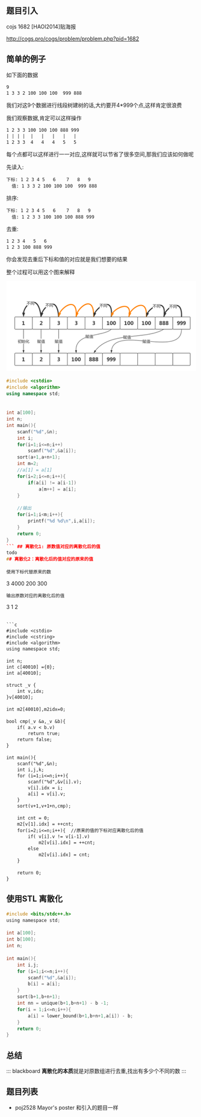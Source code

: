 ## 题目引入

cojs 1682 [HAOI2014]贴海报

http://cogs.pro/cogs/problem/problem.php?pid=1682


## 简单的例子

如下面的数据

```
9
1 3 3 2 100 100 100  999 888
```

我们对这9个数据进行线段树建树的话,大约要开4*999个点,这样肯定很浪费

我们观察数据,肯定可以这样操作

```
1 2 3 3 100 100 100 888 999
| | | |  |   |   |   |   |
1 2 3 3  4   4   4   5   5
```

每个点都可以这样进行一一对应,这样就可以节省了很多空间,那我们应该如何做呢



先读入:

```
下标: 1 2 3 4 5   6    7   8   9
  值: 1 3 3 2 100 100 100  999 888
```

排序:
```
下标: 1 2 3 4 5   6    7   8   9
  值: 1 2 3 3 100 100 100 888 999
```

去重:
```
1 2 3 4   5   6
1 2 3 100 888 999 
```

你会发现去重后下标和值的对应就是我们想要的结果

整个过程可以用这个图来解释

![1](./离散化.png)

```c++
#include <cstdio>
#include <algorithm>
using namespace std;


int a[100];
int n;
int main(){
    scanf("%d",&n);
    int i;
    for(i=1;i<=n;i++)
        scanf("%d",&a[i]);
    sort(a+1,a+n+1);
    int m=2;
    //a[1] = a[1]
    for(i=2;i<=n;i++){
        if(a[i] != a[i-1])  
            a[m++] = a[i];
    }

    //输出
    for(i=1;i<m;i++){
        printf("%d %d\n",i,a[i]);
    }
    return 0;
}
``` ## 离散化1: 原数值对应的离散化后的值
todo
## 离散化2：离散化后的值对应的原来的值

使用下标代替原来的数

```
3 
4000 200 300
```
输出原数对应的离散化后的值
```
3 1 2
```

```c
#include <cstdio>
#include <cstring>
#include <algorithm>
using namespace std;

int n;
int c[40010] ={0};
int a[40010];

struct _v {
    int v,idx;
}v[40010];

int m2[40010],m2idx=0;

bool cmp(_v &a,_v &b){
    if( a.v < b.v)
        return true;
    return false;
}

int main(){
    scanf("%d",&n);
    int i,j,k;
    for (i=1;i<=n;i++){
        scanf("%d",&v[i].v);
        v[i].idx = i;
        a[i] = v[i].v;
    }
    sort(v+1,v+1+n,cmp);
    
    int cnt = 0;
    m2[v[1].idx] = ++cnt;
    for(i=2;i<=n;i++){  //原来的值的下标对应离散化后的值 　
        if( v[i].v != v[i-1].v)
            m2[v[i].idx] = ++cnt;
        else
            m2[v[i].idx] = cnt;
    }

    return 0;
}
```


## 使用STL 离散化


```c
#include <bits/stdc++.h>
using namespace std;

int a[100];
int b[100];
int n;

int main(){
    int i,j;
    for (i=1;i<=n;i++){
        scanf("%d",&a[i]);
        b[i] = a[i];
    }
    sort(b+1,b+n+1);
    int nn = unique(b+1,b+n+1) - b -1;
    for(i = 1;i<=n;i++){
        a[i] = lower_bound(b+1,b+n+1,a[i]) - b;
    }
    return 0;
}
```


## 总结

::: blackboard
**离散化的本质**就是对原数组进行去重,找出有多少个不同的数
:::

## 题目列表

 - poj2528 Mayor's poster 和引入的题目一样

